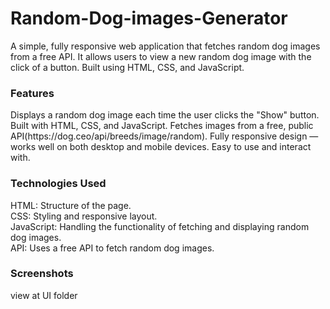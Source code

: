 # Random-Dog-images-Generator
A simple, fully responsive web application that fetches random dog images from a free API. It allows users to view a new random dog image with the click of a button. Built using HTML, CSS, and JavaScript.
<br>
<h3>Features</h3>
Displays a random dog image each time the user clicks the "Show" button.
Built with HTML, CSS, and JavaScript.
Fetches images from a free, public API(https://dog.ceo/api/breeds/image/random).
Fully responsive design — works well on both desktop and mobile devices.
Easy to use and interact with.<br>
<h3>Technologies Used</h3>
HTML: Structure of the page.<br>
CSS: Styling and responsive layout.<br>
JavaScript: Handling the functionality of fetching and displaying random dog images.<br>
API: Uses a free API to fetch random dog images.<br>

<h3>Screenshots</h3>
view at UI folder
